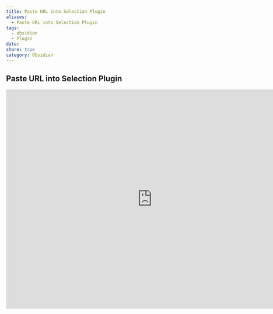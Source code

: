 ```yaml
---
title: Paste URL into Selection Plugin
aliases:
  - Paste URL into Selection Plugin
tags:
  - obsidian
  - Plugin
date: 
share: true
category: Obsidian
---
```

## Paste URL into Selection Plugin

<iframe width="800" height="600" src="https://www.youtube.com/embed/5O2JIvX3kgg?si=hr6xC-kK4aYE1g2T" title="YouTube video player" frameborder="0" allow="accelerometer; autoplay; clipboard-write; encrypted-media; gyroscope; picture-in-picture; web-share" referrerpolicy="strict-origin-when-cross-origin" allowfullscreen></iframe>